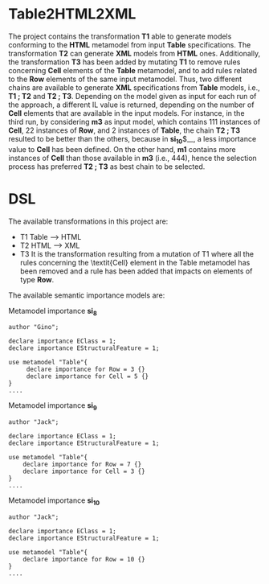 # Table2HTML2XML

The project contains the transformation __T1__ able to generate models conforming to the __HTML__ metamodel from input __Table__ specifications. The transformation __T2__ can generate __XML__ models from __HTML__ ones. Additionally, the transformation __T3__ has been added by mutating __T1__ to remove rules concerning __Cell__ elements of the __Table__ metamodel, and to add rules related to the __Row__ elements of the same input metamodel. Thus, two different chains are available to generate __XML__ specifications from __Table__ models, i.e., __T1 ; T2__ and __T2 ; T3__. Depending on the model given as input for each run of the approach, a different IL value is returned, depending on the number of __Cell__ elements that are available in the input models. For instance, in the third run, by considering __m3__ as input model, which contains 111 instances of __Cell__, 22 instances of __Row__, and 2 instances of __Table__, the chain __T2 ; T3__ resulted to be better than the others, because in __si<sub>10</sub>__$__, a less importance value to __Cell__ has been defined. On the other hand, __m1__ contains more instances of __Cell__ than those available in __m3__ (i.e., 444), hence the selection process has preferred __T2 ; T3__ as best chain to be selected.

# DSL

The available transformations in this project are:

 - T1 Table -->  HTML 
 - T2 HTML -->  XML
 - T3 It is the transformation resulting from a mutation of T1 where all the rules concerning the \textit{Cell} element in the Table metamodel has been removed and a rule has been added that impacts on elements of type __Row__.

The available semantic importance models are:


Metamodel importance __si<sub>8</sub>__  

```
author "Gino";

declare importance EClass = 1;
declare importance EStructuralFeature = 1;

use metamodel "Table"{
     declare importance for Row = 3 {}
     declare importance for Cell = 5 {}
}
....
```

Metamodel importance __si<sub>9</sub>__

```
author "Jack";

declare importance EClass = 1;
declare importance EStructuralFeature = 1;

use metamodel "Table"{
    declare importance for Row = 7 {}
    declare importance for Cell = 3 {}
}
....
```

Metamodel importance __si<sub>10</sub>__

```
author "Jack";

declare importance EClass = 1;
declare importance EStructuralFeature = 1;

use metamodel "Table"{
    declare importance for Row = 10 {}
}
....
```
